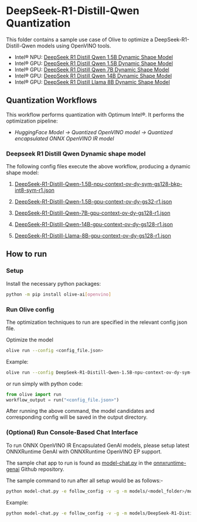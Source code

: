 # DeepSeek-R1-Distill-Qwen Quantization

This folder contains a sample use case of Olive to optimize a DeepSeek-R1-Distill-Qwen models using OpenVINO tools.

- Intel® NPU: [DeepSeek R1 Distill Qwen 1.5B Dynamic Shape Model](https://huggingface.co/deepseek-ai/DeepSeek-R1-Distill-Qwen-1.5B)
- Intel® GPU: [DeepSeek R1 Distill Qwen 1.5B Dynamic Shape Model](https://huggingface.co/deepseek-ai/DeepSeek-R1-Distill-Qwen-1.5B)
- Intel® GPU: [DeepSeek R1 Distill Qwen 7B Dynamic Shape Model](https://huggingface.co/deepseek-ai/DeepSeek-R1-Distill-Qwen-7B)
- Intel® GPU: [DeepSeek R1 Distill Qwen 14B Dynamic Shape Model](https://huggingface.co/deepseek-ai/DeepSeek-R1-Distill-Qwen-14B)
- Intel® GPU: [DeepSeek R1 Distill Llama 8B Dynamic Shape Model](https://huggingface.co/deepseek-ai/DeepSeek-R1-Distill-Llama-8B)


## Quantization Workflows

This workflow performs quantization with Optimum Intel®. It performs the optimization pipeline:

- *HuggingFace Model -> Quantized OpenVINO model -> Quantized encapsulated ONNX OpenVINO IR model*

### Deepseek R1 Distill Qwen Dynamic shape model

The following config files execute the above workflow, producing a dynamic shape model:

1. [DeepSeek-R1-Distill-Qwen-1.5B-npu-context-ov-dy-sym-gs128-bkp-int8-sym-r1.json](DeepSeek-R1-Distill-Qwen-1.5B-npu-context-ov-dy-sym-gs128-bkp-int8-sym-r1.json)

2. [DeepSeek-R1-Distill-Qwen-1.5B-gpu-context-ov-dy-gs32-r1.json](DeepSeek-R1-Distill-Qwen-1.5B-gpu-context-ov-dy-gs32-r1.json)

3. [DeepSeek-R1-Distill-Qwen-7B-gpu-context-ov-dy-gs128-r1.json](DeepSeek-R1-Distill-Qwen-7B-gpu-context-ov-dy-gs128-r1.json)

4. [DeepSeek-R1-Distill-Qwen-14B-gpu-context-ov-dy-gs128-r1.json](DeepSeek-R1-Distill-Qwen-14B-gpu-context-ov-dy-gs128-r1.json)

5. [DeepSeek-R1-Distill-Llama-8B-gpu-context-ov-dy-gs128-r1.json](DeepSeek-R1-Distill-Llama-8B-gpu-context-ov-dy-gs128-r1.json)

## How to run

### Setup

Install the necessary python packages:

```bash
python -m pip install olive-ai[openvino]
```

### Run Olive config

The optimization techniques to run are specified in the relevant config json file.

Optimize the model

```bash
olive run --config <config_file.json>
```

Example:

```bash
olive run --config DeepSeek-R1-Distill-Qwen-1.5B-npu-context-ov-dy-sym-gs128-bkp-int8-sym-r1.json
```

or run simply with python code:

```python
from olive import run
workflow_output = run("<config_file.json>")
```

After running the above command, the model candidates and corresponding config will be saved in the output directory.

### (Optional) Run Console-Based Chat Interface

To run ONNX OpenVINO IR Encapsulated GenAI models, please setup latest ONNXRuntime GenAI with ONNXRuntime OpenVINO EP support.

The sample chat app to run is found as [model-chat.py](https://github.com/microsoft/onnxruntime-genai/blob/main/examples/python/model-chat.py) in the [onnxruntime-genai](https://github.com/microsoft/onnxruntime-genai/) Github repository.

The sample command to run after all setup would be as follows:-

```bash
python model-chat.py -e follow_config -v -g -m models/<model_folder>/model/
```

Example:

```bash
python model-chat.py -e follow_config -v -g -m models/DeepSeek-R1-Distill-Qwen-1.5B_context_ov_dynamic_sym_gs128_bkp_int8_sym_r1/model/
```
